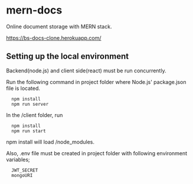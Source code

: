 # mern-docs
Online document storage with MERN stack.

https://bs-docs-clone.herokuapp.com/

## Setting up the local environment

Backend(node.js) and client side(react) must be run concurrently. 

Run the following command in project folder where Node.js' package.json file is located.
```
  npm install
  npm run server
```

In the /client folder, run
```
  npm install
  npm run start
```

npm install will load /node_modules.

Also, .env file must be created in project folder with following environment variables;
```
  JWT_SECRET
  mongoURI
```
